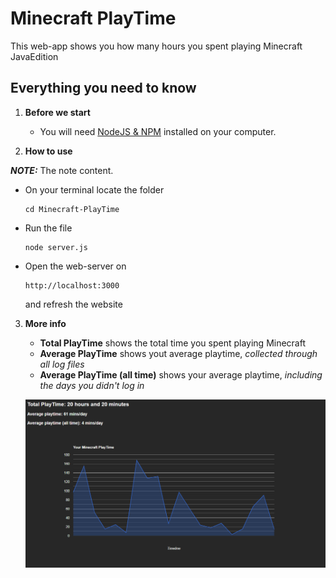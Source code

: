 # Minecraft PlayTime

This web-app shows you how many hours you spent playing Minecraft JavaEdition

## Everything you need to know

1. **Before we start**

   - You will need [NodeJS & NPM](https://nodejs.org/en/download/package-manager/current) installed on your computer.

2. **How to use**

**_NOTE:_**  The note content.

   - On your terminal locate the folder
     ```terminal
     cd Minecraft-PlayTime
     ```
   - Run the file
     ```terminal
     node server.js
     ```
   - Open the web-server on
     ```terminal
     http://localhost:3000
     ```
     and refresh the website

3. **More info**

   - **Total PlayTime** shows the total time you spent playing Minecraft
   - **Average PlayTime** shows yout average playtime, _collected through all log files_
   - **Average PlayTime (all time)** shows your average playtime, _including the days you didn't log in_

   ![example-screenshot](./example-screenshot.png)
